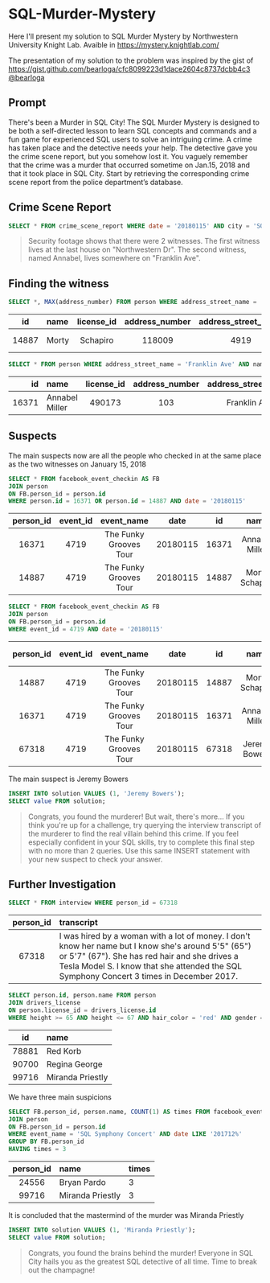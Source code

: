 # SQL-Murder-Mystery

Here I'll present my solution to SQL Murder Mystery by Northwestern University Knight Lab.
Avaible in https://mystery.knightlab.com/

The presentation of my solution to the problem was inspired by the gist of https://gist.github.com/bearloga/cfc8099223d1dace2604c8737dcbb4c3 [@bearloga](https://github.com/bearloga)

## Prompt
There's been a Murder in SQL City! The SQL Murder Mystery is designed to be both a self-directed lesson to learn SQL concepts and commands and a fun game for experienced SQL users to solve an intriguing crime.
A crime has taken place and the detective needs your help. The detective gave you the crime scene report, but you somehow lost it. You vaguely remember that the crime was a ​murder​ that occurred sometime on ​Jan.15, 2018​ and that it took place in ​SQL City​. Start by retrieving the corresponding crime scene report from the police department’s database.

## Crime Scene Report
```sql
SELECT * FROM crime_scene_report WHERE date = '20180115' AND city = 'SQL City' AND type = 'murder'  
```
> Security footage shows that there were 2 witnesses. The first witness lives at the last house on "Northwestern Dr". The second witness, named Annabel, lives somewhere on "Franklin Ave".

## Finding the witness
```sql
SELECT *, MAX(address_number) FROM person WHERE address_street_name = 'Northwestern Dr'
```

|  id | name                                               | license_id | address_number | address_street_name | ssn | MAX(address_number) |
| :-: | :------------------------------------------------- | :--------: | :------------: | :-----------------: | :-: | :-----------------: |
| 14887 |	Morty | Schapiro |	118009 |	4919 |	Northwestern Dr |	111564949 |	4919 |

```sql
SELECT * FROM person WHERE address_street_name = 'Franklin Ave' AND name LIKE 'Annabel %'
```

|  id | name                                               | license_id | address_number | address_street_name | ssn |
| --: | :------------------------------------------------- | :--------: | :------------: | :-----------------: | :-: |
| 16371 |	Annabel Miller |	490173 |	103 |	Franklin Ave |	318771143 |

## Suspects

The main suspects now are all the people who checked in at the same place as the two witnesses on January 15, 2018

```sql
SELECT * FROM facebook_event_checkin AS FB
JOIN person
ON FB.person_id = person.id
WHERE person.id = 16371 OR person.id = 14887 AND date = '20180115'
```

| person_id |	event_id |	event_name |	date	| id |	name |	license_id	| address_number |	address_street_name	| ssn |
| :-------: | :------: | :---------: | :----: | :-: | :--: | :----------- | :------------: | :------------------- | :-: |
| 16371 |	4719 |	The Funky Grooves Tour | 20180115 |	16371 |	Annabel Miller |	490173 | 103  |	Franklin Ave    |	318771143
| 14887	| 4719 |	The Funky Grooves Tour | 20180115	| 14887	| Morty Schapiro |	118009 | 4919 | Northwestern Dr	| 111564949

```sql
SELECT * FROM facebook_event_checkin AS FB
JOIN person
ON FB.person_id = person.id
WHERE event_id = 4719 AND date = '20180115'
```

| person_id |	event_id |	event_name |	date	| id |	name |	license_id	| address_number |	address_street_name	ssn |
| :-------: | :------: | :---------: | :----: | :-: | :--: | :----------: | :------------: | :----------------------: |
| 14887	| 4719 | The Funky Grooves Tour | 20180115 | 14887 | Morty Schapiro | 118009 | 4919 | Northwestern Dr | 111564949 |
| 16371 | 4719 | The Funky Grooves Tour | 20180115 | 16371 | Annabel Miller | 490173 | 103 | Franklin Ave | 318771143  |
| 67318 | 4719 | The Funky Grooves Tour | 20180115 | 67318 | Jeremy Bowers | 423327 | 530 | Washington Pl, Apt 3A | 871539279 |


The main suspect is Jeremy Bowers

```sql
INSERT INTO solution VALUES (1, 'Jeremy Bowers');
SELECT value FROM solution;
```

> Congrats, you found the murderer! But wait, there's more... If you think you're up for a challenge, try querying the interview transcript of the murderer to find the real villain behind this crime. If you feel especially confident in your SQL skills, try to complete this final step with no more than 2 queries. Use this same INSERT statement with your new suspect to check your answer.

## Further Investigation

```sql
SELECT * FROM interview WHERE person_id = 67318
```

| person_id	| transcript |
| :-------: | :--------- |
| 67318 | I was hired by a woman with a lot of money. I don't know her name but I know she's around 5'5" (65") or 5'7" (67"). She has red hair and she drives a Tesla Model S. I know that she attended the SQL Symphony Concert 3 times in December 2017. |

```sql
SELECT person.id, person.name FROM person
JOIN drivers_license 
ON person.license_id = drivers_license.id
WHERE height >= 65 AND height <= 67 AND hair_color = 'red' AND gender = 'female' AND car_make = 'Tesla' AND car_model = 'Model S'
```

| id | name | 
| :---: | :--------- |
| 78881 | Red Korb |
| 90700	| Regina George |
| 99716	| Miranda Priestly | 

We have three main suspicions

```sql
SELECT FB.person_id, person.name, COUNT(1) AS times FROM facebook_event_checkin AS FB
JOIN person
ON FB.person_id = person.id
WHERE event_name = 'SQL Symphony Concert' AND date LIKE '201712%'
GROUP BY FB.person_id
HAVING times = 3
```

| person_id | name | times |
| :-------: | :--------- | :--------- |
| 24556 | Bryan Pardo | 3 |
| 99716 | Miranda Priestly | 3 |

It is concluded that the mastermind of the murder was Miranda Priestly

```sql
INSERT INTO solution VALUES (1, 'Miranda Priestly');
SELECT value FROM solution;
```

> Congrats, you found the brains behind the murder! Everyone in SQL City hails you as the greatest SQL detective of all time. Time to break out the champagne!
